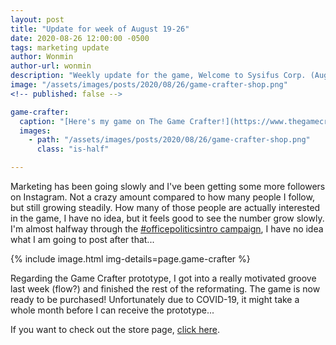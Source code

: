 ```yaml
---
layout: post
title: "Update for week of August 19-26"
date: 2020-08-26 12:00:00 -0500
tags: marketing update
author: Wonmin
author-url: wonmin
description: "Weekly update for the game, Welcome to Sysifus Corp. (August 19-26)"
image: "/assets/images/posts/2020/08/26/game-crafter-shop.png"
<!-- published: false -->

game-crafter:
  caption: "[Here's my game on The Game Crafter!](https://www.thegamecrafter.com/games/welcome-to-sysifus-corp)"
  images:
    - path: "/assets/images/posts/2020/08/26/game-crafter-shop.png"
      class: "is-half"

---
```


Marketing has been going slowly and I've been getting some more followers on Instagram. Not a crazy amount compared to how many people I follow, but still growing steadily. How many of those people are actually interested in the game, I have no idea, but it feels good to see the number grow slowly. I'm almost halfway through the [#officepoliticsintro campaign](https://www.instagram.com/explore/tags/officepoliticsintro), I have no idea what I am going to post after that...

{% include image.html img-details=page.game-crafter %}

Regarding the Game Crafter prototype, I got into a really motivated groove last week (flow?) and finished the rest of the reformating. The game is now ready to be purchased! Unfortunately due to COVID-19, it might take a whole month before I can receive the prototype...

If you want to check out the store page, [click here](https://www.thegamecrafter.com/games/welcome-to-sysifus-corp).

